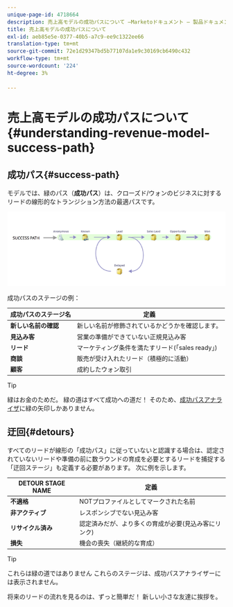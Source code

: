 ```yaml
---
unique-page-id: 4718664
description: 売上高モデルの成功パスについて —Marketoドキュメント — 製品ドキュメント
title: 売上高モデルの成功パスについて
exl-id: aeb85e5e-0377-40b5-a7c9-ee9c1322ee66
translation-type: tm+mt
source-git-commit: 72e1d29347bd5b77107da1e9c30169cb6490c432
workflow-type: tm+mt
source-wordcount: '224'
ht-degree: 3%

---
```


# 売上高モデルの成功パスについて{#understanding-revenue-model-success-path}

## 成功パス{#success-path}

モデルでは、緑のパス（**成功パス**）は、クローズド/ウォンのビジネスに対するリードの線形的なトランジション方法の最適パスです。

![--](assets/image2015-6-12-17-3a12-3a18.png)

成功パスのステージの例：

| **成功パスのステージ名** | **定義** |
|---|---|
| **新しい名前の確認** | 新しい名前が修飾されているかどうかを確認します。 |
| **見込み客** | 営業の準備ができていない正規見込み客 |
| **リード** | マーケティング条件を満たすリード(「sales ready」) |
| **商談** | 販売が受け入れたリード（積極的に活動） |
| **顧客** | 成約したウォン取引 |

>[!TIP]
>
>緑はお金のためだ。 緑の道はすべて成功への道だ！ そのため、[成功パスアナライザ](using-the-success-path-analyzer.md)に緑の矢印しかありません。

## 迂回{#detours}

すべてのリードが線形の「成功パス」に従っていないと認識する場合は、認定されていないリードや準備の前に数ラウンドの育成を必要とするリードを捕捉する「迂回ステージ」も定義する必要があります。 次に例を示します。

| **DETOUR STAGE NAME** | **定義** |
|---|---|
| **不適格** | NOTプロファイルとしてマークされた名前 |
| **非アクティブ** | レスポンシブでない見込み客 |
| **リサイクル済み** | 認定済みだが、より多くの育成が必要(見込み客にリンク) |
| **損失** | 機会の喪失（継続的な育成） |

>[!TIP]
>
>これらは緑の道ではありません これらのステージは、成功パスアナライザーには表示されません。

将来のリードの流れを見るのは、ずっと簡単だ！ 新しい小さな友達に挨拶を。
